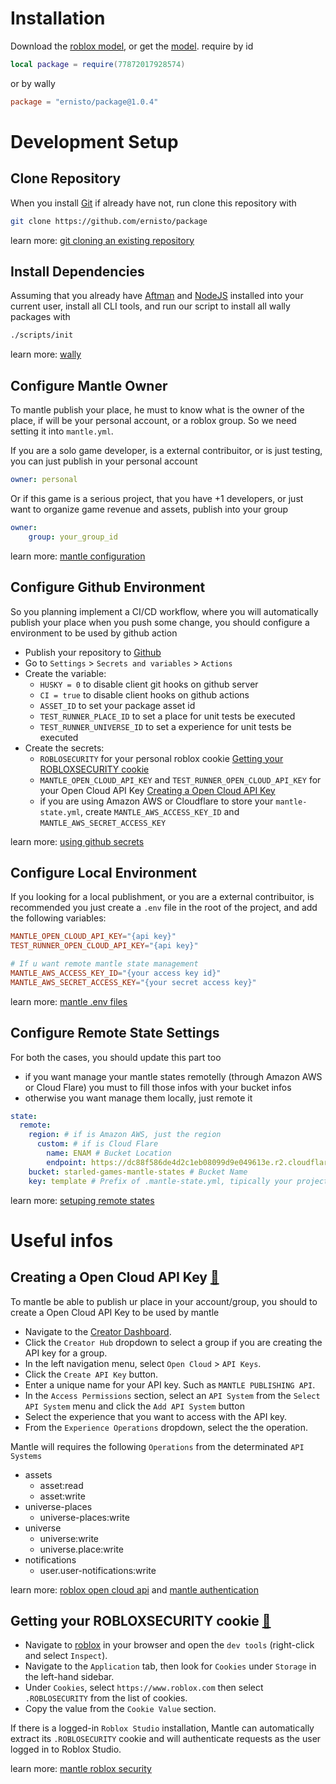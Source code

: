 # Installation
Download the [roblox model](https://github.com/ernisto/package/releases/download/v1.0.4/model.rbxm), or get the [model](https://create.roblox.com/store/asset/77872017928574/package&assetType=Model).
require by id
```lua
local package = require(77872017928574)
```
or by wally
```toml
package = "ernisto/package@1.0.4"
```

# Development Setup
## Clone Repository
When you install [Git](https://git-scm.com/downloads) if already have not,
run clone this repository with
```sh
git clone https://github.com/ernisto/package
```

learn more: [git cloning an existing repository](https://git-scm.com/book/en/v2/Git-Basics-Getting-a-Git-Repository)

## Install Dependencies
Assuming that you already have [Aftman](https://github.com/LPGhatguy/aftman) and [NodeJS](https://nodejs.org) installed into your current user,
install all CLI tools, and run our script to install all wally packages with
```sh
./scripts/init
```

learn more: [wally](https://github.com/UpliftGames/wally?tab=readme-ov-file#wally-install---locked)

## Configure Mantle Owner
To mantle publish your place, he must to know what is the owner of the place,
if will be your personal account, or a roblox group. So we need setting it into `mantle.yml`.

If you are a solo game developer, is a external contribuitor, or is just testing,
you can just publish in your personal account
```yml
owner: personal
```
Or if this game is a serious project, that you have +1 developers,
or just want to organize game revenue and assets, publish into your group
```yml
owner:
    group: your_group_id
```

learn more: [mantle configuration](https://mantledeploy.vercel.app/docs/configuration/reference#owner)

## Configure Github Environment
So you planning implement a CI/CD workflow, where you will automatically publish
your place when you push some change, you should configure a environment to be
used by github action
- Publish your repository to [Github](https://github.com)
- Go to `Settings` > `Secrets and variables` > `Actions`
- Create the variable:
    - `HUSKY = 0` to disable client git hooks on github server
    - `CI = true` to disable client hooks on github actions
    - `ASSET_ID` to set your package asset id
    - `TEST_RUNNER_PLACE_ID` to set a place for unit tests be executed
    - `TEST_RUNNER_UNIVERSE_ID` to set a experience for unit tests be executed
- Create the secrets:
    - `ROBLOSECURITY` for your personal roblox cookie [Getting your ROBLOXSECURITY cookie](#getting-your-robloxsecurity-cookie-link)
    - `MANTLE_OPEN_CLOUD_API_KEY` and `TEST_RUNNER_OPEN_CLOUD_API_KEY` for your
    Open Cloud API Key [Creating a Open Cloud API Key](#creating-a-open-cloud-api-key-link)
    - if you are using Amazon AWS or Cloudflare to store your `mantle-state.yml`,
    create `MANTLE_AWS_ACCESS_KEY_ID` and `MANTLE_AWS_SECRET_ACCESS_KEY`

learn more: [using github secrets](https://docs.github.com/actions/security-for-github-actions/security-guides/using-secrets-in-github-actions)

## Configure Local Environment
If you looking for a local publishment, or you are a external contribuitor,
is recommended you just create a `.env` file in the root of the project,
and add the following variables:
```toml
MANTLE_OPEN_CLOUD_API_KEY="{api key}"
TEST_RUNNER_OPEN_CLOUD_API_KEY="{api key}"

# If u want remote mantle state management
MANTLE_AWS_ACCESS_KEY_ID="{your access key id}"
MANTLE_AWS_SECRET_ACCESS_KEY="{your secret access key}"
```

learn more: [mantle .env files](https://mantledeploy.vercel.app/docs/authentication#dotenv-files)

## Configure Remote State Settings
For both the cases, you should update this part too
- if you want manage your mantle states remotelly (through Amazon AWS or Cloud Flare)
you must to fill those infos with your bucket infos
- otherwise you want manage them locally, just remote it
```yml
state:
  remote:
    region: # if is Amazon AWS, just the region
      custom: # if is Cloud Flare
        name: ENAM # Bucket Location
        endpoint: https://dc88f586de4d2c1eb08099d9e049613e.r2.cloudflarestorage.com # Bucket API S3
    bucket: starled-games-mantle-states # Bucket Name
    key: template # Prefix of .mantle-state.yml, tipically your project name
```

learn more: [setuping remote states](https://mantledeploy.vercel.app/docs/remote-state)

# Useful infos

## Creating a Open Cloud API Key [🔗](#creating-a-open-cloud-api-key-link)
To mantle be able to publish ur place in your account/group,
you should to create a Open Cloud API Key to be used by mantle

- Navigate to the [Creator Dashboard](https://create.roblox.com/dashboard/creations).
- Click the `Creator Hub` dropdown to select a group if you are creating the API key for a group.
- In the left navigation menu, select `Open Cloud` > `API Keys`.
- Click the `Create API Key` button.
- Enter a unique name for your API key. Such as `MANTLE PUBLISHING API`.
- In the `Access Permissions` section, select an `API System` from the `Select API System`
menu and click the `Add API System` button
- Select the experience that you want to access with the API key.
- From the `Experience Operations` dropdown, select the the operation.

Mantle will requires the following `Operations` from the determinated `API Systems`
- assets
    - asset:read
    - asset:write
- universe-places
    - universe-places:write
- universe
    - universe:write
    - universe.place:write
- notifications
    - user.user-notifications:write

learn more: [roblox open cloud api](https://create.roblox.com/docs/cloud/open-cloud/api-keys) and [mantle authentication](https://mantledeploy.vercel.app/docs/authentication#roblox-open-cloud-api-key)

## Getting your ROBLOXSECURITY cookie [🔗](#getting-your-robloxsecurity-cookie-link)
- Navigate to [roblox](https://roblox.com/) in your browser and open the
`dev tools` (right-click and select `Inspect`).
- Navigate to the `Application` tab, then look for `Cookies` under `Storage` in
the left-hand sidebar.
- Under `Cookies`, select `https://www.roblox.com` then select `.ROBLOSECURITY`
from the list of cookies.
- Copy the value from the `Cookie Value` section.

If there is a logged-in `Roblox Studio` installation, Mantle can automatically
extract its `.ROBLOSECURITY`
cookie and will authenticate requests as the user logged in to Roblox Studio.

learn more: [mantle roblox security](https://mantledeploy.vercel.app/docs/authentication#roblosecurity)